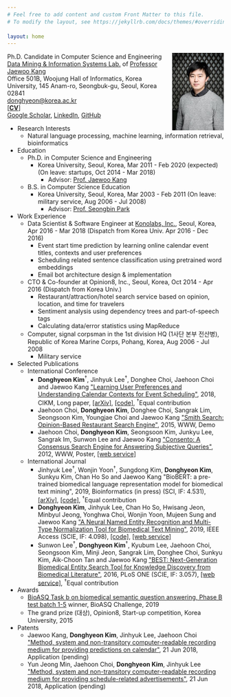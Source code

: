 ```yaml
---
# Feel free to add content and custom Front Matter to this file.
# To modify the layout, see https://jekyllrb.com/docs/themes/#overriding-theme-defaults

layout: home
---
```

<img align="right" width="120" height="180" src="/donghyeon_kim.jpg">Ph.D. Candidate in Computer Science and Engineering  
[Data Mining & Information Systems Lab.](https://dmis.korea.ac.kr) of [Professor Jaewoo Kang](https://dmis.korea.ac.kr/jaewoo-kang-p-i)  
Office 501B, Woojung Hall of Informatics, Korea University, 145 Anam-ro, Seongbuk-gu, Seoul, Korea 02841  
[donghyeon@korea.ac.kr](mailto:donghyeon@korea.ac.kr)  
[[__CV__]](/CV.pdf)  
[Google Scholar](https://scholar.google.co.kr/citations?user=xXtpg50AAAAJ&hl=en), [LinkedIn](https://www.linkedin.com/in/donghyeonk/), [GitHub](https://github.com/donghyeonk)
* Research Interests
    * Natural language processing, machine learning, information retrieval, bioinformatics
* Education
    * Ph.D. in Computer Science and Engineering
        * Korea University, Seoul, Korea, Mar 2011 - Feb 2020 (expected) (On leave: startups, Oct 2014 - Mar 2018)
            * Advisor: [Prof. Jaewoo Kang](https://dmis.korea.ac.kr/jaewoo-kang-p-i)
    * B.S. in Computer Science Education
        * Korea University, Seoul, Korea, Mar 2003 - Feb 2011 (On leave: military service, Aug 2006 - Jul 2008)
            * Advisor: [Prof. Seongbin Park](mailto:hyperspace@korea.ac.kr)
* Work Experience
    * Data Scientist & Software Engineer at [Konolabs, Inc.](https://kono.ai), Seoul, Korea, Apr 2016 - Mar 2018 (Dispatch from Korea Univ. Apr 2016 - Dec 2016)
        * Event start time prediction by learning online calendar event titles, contexts and user preferences
        * Scheduling related sentence classification using pretrained word embeddings
        * Email bot architecture design & implementation
    * CTO & Co-founder at Opinion8, Inc., Seoul, Korea, Oct 2014 - Apr 2016 (Dispatch from Korea Univ.)
        * Restaurant/attraction/hotel search service based on opinion, location, and time for travelers
        * Sentiment analysis using dependency trees and part-of-speech tags
        * Calculating data/error statistics using MapReduce
    * Computer, signal corpsman in the 1st division HQ (1사단 본부 전산병), Republic of Korea Marine Corps, Pohang, Korea, Aug 2006 - Jul 2008
        * Military service
* Selected Publications
    * International Conference
        * **Donghyeon Kim**<sup>†</sup>, Jinhyuk Lee<sup>†</sup>, Donghee Choi, Jaehoon Choi and Jaewoo Kang ["Learning User Preferences and Understanding Calendar Contexts for Event Scheduling"](https://dl.acm.org/citation.cfm?doid=3269206.3271712), 2018, CIKM, Long paper, [[arXiv]](https://arxiv.org/abs/1809.01316), [[code]](https://github.com/dmis-lab/nesa), <sup>†</sup>Equal contribution
        * Jaehoon Choi, **Donghyeon Kim**, Donghee Choi, Sangrak Lim, Seongsoon Kim, Youngjae Choi and Jaewoo Kang ["Smith Search: Opinion-Based Restaurant Search Engine"](https://dl.acm.org/citation.cfm?id=2742829), 2015, WWW, Demo
        * Jaehoon Choi, **Donghyeon Kim**, Seongsoon Kim, Junkyu Lee, Sangrak Im, Sunwon Lee and Jaewoo Kang ["Consento: A Consensus Search Engine for Answering Subjective Queries"](https://dl.acm.org/citation.cfm?id=2188087), 2012, WWW, Poster, [[web service]](http://consento.korea.ac.kr)
    * International Journal
        * Jinhyuk Lee<sup>†</sup>, Wonjin Yoon<sup>†</sup>, Sungdong Kim, **Donghyeon Kim**, Sunkyu Kim, Chan Ho So and Jaewoo Kang "BioBERT: a pre-trained biomedical language representation model for biomedical text mining", 2019, Bioinformatics (in press) (SCI, IF: 4.531), [[arXiv]](https://arxiv.org/abs/1901.08746), [[code]](https://github.com/dmis-lab/biobert), <sup>†</sup>Equal contribution
        * **Donghyeon Kim**, Jinhyuk Lee, Chan Ho So, Hwisang Jeon, Minbyul Jeong, Yonghwa Choi, Wonjin Yoon, Mujeen Sung and Jaewoo Kang ["A Neural Named Entity Recognition and Multi-Type Normalization Tool for Biomedical Text Mining"](https://doi.org/10.1109/ACCESS.2019.2920708), 2019, IEEE Access (SCIE, IF: 4.098), [[code]](https://github.com/dmis-lab/bern), [[web service]](https://bern.korea.ac.kr)
        * Sunwon Lee<sup>†</sup>, **Donghyeon Kim**<sup>†</sup>, Kyubum Lee, Jaehoon Choi, Seongsoon Kim, Minji Jeon, Sangrak Lim, Donghee Choi, Sunkyu Kim, Aik-Choon Tan and Jaewoo Kang ["BEST: Next-Generation Biomedical Entity Search Tool for Knowledge Discovery from Biomedical Literature"](https://doi.org/10.1371/journal.pone.0164680), 2016, PLoS ONE (SCIE, IF: 3.057), [[web service]](http://best.korea.ac.kr), <sup>†</sup>Equal contribution
* Awards
    * [BioASQ Task b on biomedical semantic question answering, Phase B test batch 1-5](http://participants-area.bioasq.org/results/7b/phaseB/) winner, BioASQ Challenge, 2019
    * The grand prize (대상), Opinion8, Start-up competition, Korea University, 2015
* Patents
    * Jaewoo Kang, **Donghyeon Kim**, Jinhyuk Lee, Jaehoon Choi ["Method, system and non-transitory computer-readable recording medium for providing predictions on calendar"](https://patents.google.com/patent/US20180174108A1/en), 21 Jun 2018, Application (pending)
    * Yun Jeong Min, Jaehoon Choi, **Donghyeon Kim**, Jinhyuk Lee ["Method, system and non-transitory computer-readable recording medium for providing schedule-related advertisements"](https://patents.google.com/patent/US20180174191A1/en), 21 Jun 2018, Application (pending)
